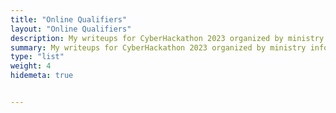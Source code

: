 ```yaml
---
title: "Online Qualifiers"
layout: "Online Qualifiers"
description: My writeups for CyberHackathon 2023 organized by ministry information technology, Government of Pakistan.
summary: My writeups for CyberHackathon 2023 organized by ministry information technology, Government of Pakistan.
type: "list"
weight: 4
hidemeta: true


---
```


